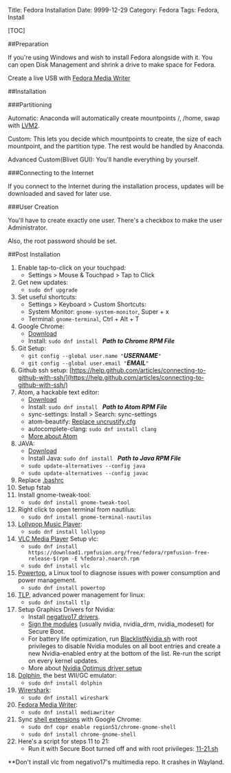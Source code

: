 Title: Fedora Installation
Date: 9999-12-29
Category: Fedora
Tags: Fedora, Install

[TOC]

##Preparation

If you're using Windows and wish to install Fedora alongside with it. You can open Disk Management and shrink a drive to make space for Fedora.

Create a live USB with [Fedora Media Writer](https://github.com/MartinBriza/MediaWriter/releases)

##Installation

###Partitioning

Automatic: Anaconda will automatically create mountpoints /, /home, swap with [LVM2](https://en.wikipedia.org/wiki/Logical_Volume_Manager_(Linux)).

Custom: This lets you decide which mountpoints to create, the size of each mountpoint, and the partition type. The rest would be handled by Anaconda.

Advanced Custom(Blivet GUI): You'll handle everything by yourself.

###Connecting to the Internet

If you connect to the Internet during the installation process, updates will be downloaded and saved for later use.

###User Creation

You'll have to create exactly one user. There's a checkbox to make the user Administrator.

Also, the root password should be set.

##Post Installation

1.  Enable tap-to-click on your touchpad:
    -   Settings > Mouse & Touchpad > Tap to Click
2.  Get new updates:
    -   `sudo dnf upgrade`
3.  Set useful shortcuts:
    -   Settings > Keyboard > Custom Shortcuts:
    -   System Monitor: `gnome-system-monitor`, Super + x
    -   Terminal: `gnome-terminal`, Ctrl + Alt + T
4.  Google Chrome:
    -   [Download](https://www.google.com/chrome/browser/desktop/index.html)
    -   Install: `sudo dnf install ` ***Path to Chrome RPM File***
5.  Git Setup: <br/>
    -   `git config --global user.name "`***USERNAME***`"`
    -   `git config --global user.email "`***EMAIL***`"`
6.  Github ssh setup:
    [https://help.github.com/articles/connecting-to-github-with-ssh/](https://help.github.com/articles/connecting-to-github-with-ssh/)
7.  Atom, a hackable text editor:
    -   [Download](https://atom.io/beta)
    -   Install: `sudo dnf install ` ***Path to Atom RPM File***
    -   sync-settings: Install > Search: sync-settings
    -   atom-beautify: [Replace uncrustify.cfg](https://gist.github.com/Superdanby/40de920a0e94c2e8b8389b2a0a34765b)
    -   autocomplete-clang: `sudo dnf install clang`
    -   [More about Atom](https://superdanby.github.io/Blog/atom-text-editor.html)
8.  JAVA:
    -   [Download](http://www.oracle.com/technetwork/java/javase/downloads/index.html)
    -   Install Java: `sudo dnf install ` ***Path to Java RPM File***
    -   `sudo update-alternatives --config java`
    -   `sudo update-alternatives --config javac`
9.  Replace [.bashrc](https://gist.github.com/Superdanby/fd864ba673975ca550f013bf3e9c9665)
10. Setup fstab
11. Install gnome-tweak-tool:
    -   `sudo dnf install gnome-tweak-tool`
12. Right click to open terminal from nautilus:
    -   `sudo dnf install gnome-terminal-nautilus`
13. [Lollypop Music Player](https://gnumdk.github.io/lollypop-web/):
    -   `sudo dnf install lollypop`
14. [VLC Media Player](https://www.videolan.org/vlc/index.html) Setup vlc:
    -   `sudo dnf install https://download1.rpmfusion.org/free/fedora/rpmfusion-free-release-$(rpm -E %fedora).noarch.rpm`
    -   `sudo dnf install vlc`
15. [Powertop](https://01.org/zh/powertop?langredirect=1), a Linux tool to diagnose issues with power consumption and power management.
    -   `sudo dnf install powertop`
16. [TLP](https://github.com/linrunner/TLP), advanced power management for linux:
    -   `sudo dnf install tlp`
17. Setup Graphics Drivers for Nvidia:
    -   Install [negativo17 drivers](https://negativo17.org/nvidia-driver/).
    -   [Sign the modules](https://superdanby.github.io/Blog/signing-kernel-modules-for-secure-boot.html) (usually nvidia, nvidia_drm, nvidia_modeset) for Secure Boot.
    -   For battery life optimization, run [BlacklistNvidia.sh](https://gist.github.com/Superdanby/12ce20158300c378d4e0f196b279d388#file-blacklistnvidia-sh) with root privileges to disable Nvidia modules on all boot entries and create a new Nvidia-enabled entry at the bottom of the list. Re-run the script on every kernel updates.
    -   More about [Nvidia Optimus driver setup](https://superdanby.github.io/Blog/dealing-with-nvidia-optimus.html)
18. [Dolphin](https://dolphin-emu.org/), the best WII/GC emulator:
    -   `sudo dnf install dolphin`
19. [Wirershark](https://www.wireshark.org/):
    -   `sudo dnf install wireshark`
20. [Fedora Media Writer](https://fedoramagazine.org/make-fedora-usb-stick/):
    -   `sudo dnf install mediawriter`
21. Sync [shell extensions](https://superdanby.github.io/Blog/fedora-introduction.html#shell-extensions) with Google Chrome:
    -   `sudo dnf copr enable region51/chrome-gnome-shell`
    -   `sudo dnf install chrome-gnome-shell`
22. Here's a script for steps 11 to 21:
    -   Run it with Secure Boot turned off and with root privileges: [11-21.sh](https://gist.github.com/Superdanby/12ce20158300c378d4e0f196b279d388#file-11-21-sh)

**Don't install vlc from negativo17's multimedia repo. It crashes in Wayland.
